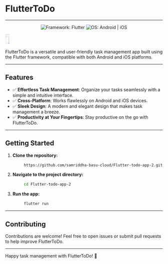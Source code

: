 # FlutterToDo

---

<p align="center">
  <img src="https://img.shields.io/badge/Framework-Flutter-blue?logo=flutter" alt="Framework: Flutter">
  <img src="https://img.shields.io/badge/OS-Android%20%7C%20iOS-green" alt="OS: Android | iOS">
</p>

<img src="screenshot.jpeg" alt="App Screenshot" height="30rem">


FlutterToDo is a versatile and user-friendly task management app built using the Flutter framework, compatible with both Android and iOS platforms.

---

## Features
- ✅ **Effortless Task Management**: Organize your tasks seamlessly with a simple and intuitive interface.
- ✅ **Cross-Platform**: Works flawlessly on Android and iOS devices.
- ✅ **Sleek Design**: A modern and elegant design that makes task management a breeze.
- ✅ **Productivity at Your Fingertips**: Stay productive on the go with FlutterToDo.

---

## Getting Started

1. **Clone the repository:**

   ```bash
        https://github.com/samriddha-basu-cloud/Flutter-todo-app-2.git
   ```

2. **Navigate to the project directory:**

   ```bash
        cd Flutter-todo-app-2
   ```

3. **Run the app:**

   ```bash
        flutter run
   ```
---

## Contributing

Contributions are welcome! Feel free to open issues or submit pull requests to help improve FlutterToDo.

---

Happy task management with FlutterToDo! 🚀
